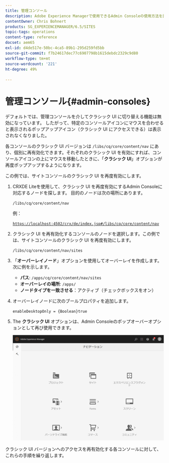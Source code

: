 ```yaml
---
title: 管理コンソール
description: Adobe Experience Managerで使用できるAdmin Consoleの使用方法を説明します。
contentOwner: Chris Bohnert
products: SG_EXPERIENCEMANAGER/6.5/SITES
topic-tags: operations
content-type: reference
docset: aem65
exl-id: d4de517e-50bc-4ca5-89b1-295d259fd5bb
source-git-commit: f7b24617dec77c6907798b1615debdc2329c9d80
workflow-type: tm+mt
source-wordcount: '221'
ht-degree: 49%

---
```



# 管理コンソール{#admin-consoles}

デフォルトでは、管理コンソールを介してクラシック UI に切り替える機能は無効になっています。 したがって、特定のコンソールアイコンにマウスを合わせると表示されるポップアップアイコン（クラシック UI にアクセスできる）は表示されなくなりました。

各コンソールのクラシック UI バージョンは `/libs/cq/core/content/nav` にあり、個別に再有効化できます。それぞれのクラシック UI を有効にすれば、コンソールアイコンの上にマウスを移動したときに、「**クラシック UI**」オプションが再度ポップアップするようになります。

この例では、サイトコンソールのクラシック UI を再度有効にします。

1. CRXDE Liteを使用して、クラシック UI を再度有効にするAdmin Consoleに対応するノードを探します。 目的のノードは次の場所にあります。

   `/libs/cq/core/content/nav`

   例：

   [`https://localhost:4502/crx/de/index.jsp#/libs/cq/core/content/nav`](https://localhost:4502/crx/de/index.jsp#/libs/cq/core/content/nav)

1. クラシック UI を再有効化するコンソールのノードを選択します。この例では、サイトコンソールのクラシック UI を再度有効にします。

   `/libs/cq/core/content/nav/sites`

1. 「**オーバーレイノード**」オプションを使用してオーバーレイを作成します。次に例を示します。

   * **パス**: `/apps/cq/core/content/nav/sites`
   * **オーバーレイの場所**: `/apps/`
   * **ノードタイプを一致させる**：アクティブ（チェックボックスをオン）

1. オーバーレイノードに次のブールプロパティを追加します。

   `enableDesktopOnly = {Boolean}true`

1. The **クラシック UI** オプションは、Admin Consoleのポップオーバーオプションとして再び使用できます。

   ![クラシック UI ポップオーバーオプション](assets/syui-01-2019-02-27-15-16-55.png)

クラシック UI バージョンへのアクセスを再有効化する各コンソールに対して、これらの手順を繰り返します。
